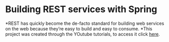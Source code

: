 # Building REST services with Spring
 *REST has quickly become the de-facto standard for building web services on the web because they’re easy to build and easy to consume.
  *This project was created through the YOutube tutorials, to access it click <a href="https://amigoscode.com/courses/software-testing" rel="nofollow">here</a>.

